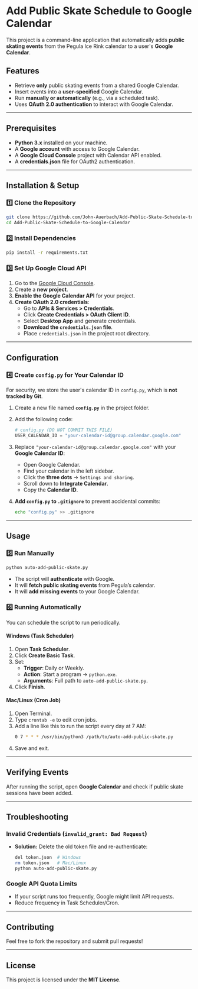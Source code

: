 # **Add Public Skate Schedule to Google Calendar**  

This project is a command-line application that automatically adds **public skating events** from the Pegula Ice Rink calendar to a user's **Google Calendar**.

## **Features**
- Retrieve **only** public skating events from a shared Google Calendar.
- Insert events into a **user-specified** Google Calendar.
- Run **manually or automatically** (e.g., via a scheduled task).
- Uses **OAuth 2.0 authentication** to interact with Google Calendar.

---

## **Prerequisites**
- **Python 3.x** installed on your machine.
- A **Google account** with access to Google Calendar.
- A **Google Cloud Console** project with Calendar API enabled.
- A **credentials.json** file for OAuth2 authentication.

---

## **Installation & Setup**
### **1️⃣ Clone the Repository**
```bash
git clone https://github.com/John-Auerbach/Add-Public-Skate-Schedule-to-Google-Calendar
cd Add-Public-Skate-Schedule-to-Google-Calendar
```

### **2️⃣ Install Dependencies**
```bash
pip install -r requirements.txt
```

### **3️⃣ Set Up Google Cloud API**
1. Go to the [Google Cloud Console](https://console.cloud.google.com/).
2. Create a **new project**.
3. **Enable the Google Calendar API** for your project.
4. **Create OAuth 2.0 credentials**:
   - Go to **APIs & Services > Credentials**.
   - Click **Create Credentials > OAuth Client ID**.
   - Select **Desktop App** and generate credentials.
   - **Download the `credentials.json` file**.
   - Place `credentials.json` in the project root directory.

---

## **Configuration**
### **4️⃣ Create `config.py` for Your Calendar ID**
For security, we store the user's calendar ID in `config.py`, which is **not tracked by Git**.

1. Create a new file named **`config.py`** in the project folder.
2. Add the following code:
   ```python
   # config.py (DO NOT COMMIT THIS FILE)
   USER_CALENDAR_ID = "your-calendar-id@group.calendar.google.com"
   ```
3. Replace `"your-calendar-id@group.calendar.google.com"` with your **Google Calendar ID**:
   - Open Google Calendar.
   - Find your calendar in the left sidebar.
   - Click the **three dots** → `Settings and sharing`.
   - Scroll down to **Integrate Calendar**.
   - Copy the **Calendar ID**.

4. **Add `config.py` to `.gitignore`** to prevent accidental commits:
   ```bash
   echo "config.py" >> .gitignore
   ```

---

## **Usage**
### **5️⃣ Run Manually**
```bash
python auto-add-public-skate.py
```

- The script will **authenticate** with Google.
- It will **fetch public skating events** from Pegula’s calendar.
- It will **add missing events** to your Google Calendar.

### **6️⃣ Running Automatically**
You can schedule the script to run periodically.

#### **Windows (Task Scheduler)**
1. Open **Task Scheduler**.
2. Click **Create Basic Task**.
3. Set:
   - **Trigger**: Daily or Weekly.
   - **Action**: Start a program → `python.exe`.
   - **Arguments**: Full path to `auto-add-public-skate.py`.
4. Click **Finish**.

#### **Mac/Linux (Cron Job)**
1. Open Terminal.
2. Type `crontab -e` to edit cron jobs.
3. Add a line like this to run the script every day at 7 AM:
   ```bash
   0 7 * * * /usr/bin/python3 /path/to/auto-add-public-skate.py
   ```
4. Save and exit.

---

## **Verifying Events**
After running the script, open **Google Calendar** and check if public skate sessions have been added.

---

## **Troubleshooting**
### **Invalid Credentials (`invalid_grant: Bad Request`)**
- **Solution:** Delete the old token file and re-authenticate:
  ```bash
  del token.json  # Windows
  rm token.json   # Mac/Linux
  python auto-add-public-skate.py
  ```

### **Google API Quota Limits**
- If your script runs too frequently, Google might limit API requests.
- Reduce frequency in Task Scheduler/Cron.

---

## **Contributing**
Feel free to fork the repository and submit pull requests!

---

## **License**
This project is licensed under the **MIT License**.